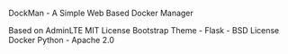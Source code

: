 DockMan - A Simple Web Based Docker Manager

Based on AdminLTE MIT License
Bootstrap Theme - 
Flask - BSD License
Docker Python - Apache 2.0